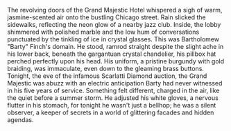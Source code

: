 The revolving doors of the Grand Majestic Hotel whispered a sigh of warm, jasmine-scented air onto the bustling Chicago street.  Rain slicked the sidewalks, reflecting the neon glow of a nearby jazz club. Inside, the lobby shimmered with polished marble and the low hum of conversations punctuated by the tinkling of ice in crystal glasses.  This was Bartholomew "Barty" Finch's domain.  He stood, ramrod straight despite the slight ache in his lower back, beneath the gargantuan crystal chandelier, his pillbox hat perched perfectly upon his head. His uniform, a pristine burgundy with gold braiding, was immaculate, even down to the gleaming brass buttons.  Tonight, the eve of the infamous Scarlatti Diamond auction, the Grand Majestic was abuzz with an electric anticipation Barty had never witnessed in his five years of service.  Something felt different, charged in the air, like the quiet before a summer storm. He adjusted his white gloves, a nervous flutter in his stomach, for tonight he wasn't just a bellhop; he was a silent observer, a keeper of secrets in a world of glittering facades and hidden agendas.
